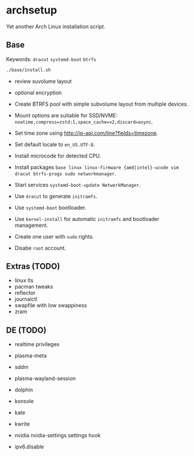 # archsetup

Yet another Arch Linux installation script.

## Base

Keywords: `dracut` `systemd-boot` `btrfs`

```sh
./base/install.sh
```
- review suvolume layout
- optional encryption

- Create BTRFS pool with simple subvolume layout from multiple devices.
- Mount options are suitable for SSD/NVME: `noatime,compress=zstd:1,space_cache=v2,discard=async`.
- Set time zone using http://ip-api.com/line?fields=timezone.
- Set default locale to `en_US.UTF-8`.
- Install microcode for detected CPU.
- Install packages `base linux linux-firmware {amd|intel}-ucode vim dracut btrfs-progs sudo networkmanager`.
- Start services `systemd-boot-update NetworkManager`.
- Use `dracut` to generate `initramfs`.
- Use `systemd-boot` bootloader.
- Use `kernel-install` for automatic `initramfs` and bootloader management.
- Create one user with `sudo` rights.
- Disabe `root` account.

## Extras (TODO)

- linux lts
- pacman tweaks
- reflector
- journalctl
- swapfile with low swappiness
- zram
## DE (TODO)

- realtime privileges
- plasma-meta
- sddm
- plasma-wayland-session
- dolphin
- konsole
- kate
- kwrite

- nvidia nvidia-settings settings hook
- ipv6.disable
